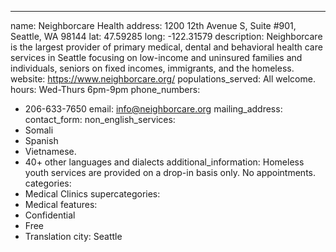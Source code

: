---
name: Neighborcare Health
address: 1200 12th Avenue S, Suite #901, Seattle, WA 98144
lat: 47.59285
long: -122.31579
description: Neighborcare is the largest provider of primary medical, dental and behavioral health care services in Seattle focusing on low-income and uninsured families and individuals, seniors on fixed incomes, immigrants, and the homeless.
website: https://www.neighborcare.org/
populations_served: All welcome.
hours: Wed-Thurs 6pm-9pm
phone_numbers: 
  - 206-633-7650
email: info@neighborcare.org
mailing_address:
contact_form:
non_english_services:
  - Somali 
  - Spanish 
  - Vietnamese.
  - 40+ other languages and dialects
additional_information: Homeless youth services are provided on a drop-in basis only. No appointments.
categories:
  - Medical Clinics
supercategories:
  - Medical
features:
  - Confidential
  - Free
  - Translation
city: Seattle
  
